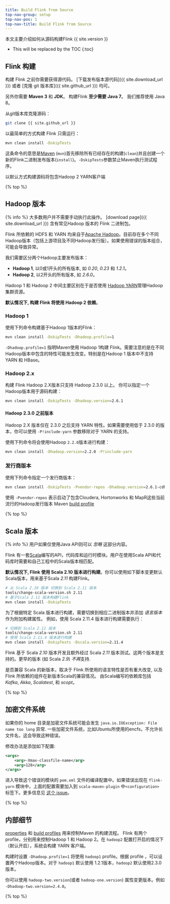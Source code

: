 ```yaml
---
title: Build Flink from Source
top-nav-group: setup
top-nav-pos: 1
top-nav-title: Build Flink from Source
---
```

<!--
Licensed to the Apache Software Foundation (ASF) under one
or more contributor license agreements.  See the NOTICE file
distributed with this work for additional information
regarding copyright ownership.  The ASF licenses this file
to you under the Apache License, Version 2.0 (the
"License"); you may not use this file except in compliance
with the License.  You may obtain a copy of the License at

  http://www.apache.org/licenses/LICENSE-2.0

Unless required by applicable law or agreed to in writing,
software distributed under the License is distributed on an
"AS IS" BASIS, WITHOUT WARRANTIES OR CONDITIONS OF ANY
KIND, either express or implied.  See the License for the
specific language governing permissions and limitations
under the License.
-->

本文主要介绍如何从源码构建Flink {{ site.version }}

* This will be replaced by the TOC
{:toc}

## Flink 构建

构建 Flink 之前你需要获得源代码。 [下载发布版本源代码]({{ site.download_url }}) 或者 [克隆 git 版本库]({{ site.github_url }}) 均可。

另外你需要 **Maven 3** 和 **JDK**。 构建Flink **至少需要 Java 7**。 我们推荐使用 Java 8。

从git版本库克隆源码：

~~~bash
git clone {{ site.github_url }}
~~~

以最简单的方式构建 Flink 只需运行：

~~~bash
mvn clean install -DskipTests
~~~

这条命令的意思是[Maven](http://maven.apache.org) (`mvn`)首先移除所有已经存在的构建(`clean`)并且创建一个新的Flink二进制发布版本(`install`)。`-DskipTests`参数禁止Maven执行测试程序。

以默认方式构建源码将包含Hadoop 2 YARN客户端

{% top %}

## Hadoop 版本

{% info %} 大多数用户并不需要手动执行此操作。 [download page]({{ site.download_url }})  含有常见Hadoop 版本的 Flink 二进制包。

Flink 所依赖的 HDFS 和 YARN 均来自于[Apache Hadoop](http://hadoop.apache.org)。目前存在多个不同Hadoop版本（包括上游项目及不同Hadoop发行版）。如果使用错误的版本组合，可能会导致异常。

我们需要区分两个Hadoop主要发布版本：
- **Hadoop 1**, 以0或1开头的所有版本, 如 *0.20*, *0.23* 和 *1.2.1*。
- **Hadoop 2**, 以2开头的所有版本, 如 *2.6.0*。

Hadoop 1 和 Hadoop 2 中间主要区别在于是否使用 [Hadoop YARN](https://hadoop.apache.org/docs/current/hadoop-yarn/hadoop-yarn-site/YARN.html)管理Hadoop集群资源。

**默认情况下, 构建 Flink 将使用 Hadoop 2 依赖**。

### Hadoop 1

使用下列命令构建基于Hadoop 1版本的Flink：

~~~bash
mvn clean install -DskipTests -Dhadoop.profile=1
~~~

`-Dhadoop.profile=1` 指明Maven使用 Hadoop 1构建 Flink。需要注意的是在不同Hadoop版本中包含的特性可能发生改变。特别是在Hadoop 1 版本中不支持 YARN 和 HBase。

### Hadoop 2.x

构建 Flink Hadoop 2.X版本只支持 Hadoop 2.3.0 以上。
你可以指定一个Hadoop版本用于源码构建：

~~~bash
mvn clean install -DskipTests -Dhadoop.version=2.6.1
~~~

#### Hadoop 2.3.0 之前版本

Hadoop 2.X 版本仅在 2.3.0 之后支持 YARN 特性。如果需要使用低于 2.3.0 的版本，你可以使用 `-P!include-yarn` 参数移除对于 YARN 的支持。

使用下列命令将会使用Hadoop `2.2.0`版本进行构建：

~~~bash
mvn clean install -Dhadoop.version=2.2.0 -P!include-yarn
~~~

### 发行商版本

使用下列命令指定一个发行商版本：

~~~bash
mvn clean install -DskipTests -Pvendor-repos -Dhadoop.version=2.6.1-cdh5.0.0
~~~


使用 `-Pvendor-repos` 表示启动了包含Cloudera, Hortonworks 和 MapR这些当前流行的Hadoop发行版本 Maven [build profile](http://maven.apache.org/guides/introduction/introduction-to-profiles.html)

{% top %}

## Scala 版本

{% info %} 用户如果仅使用Java API则可以 *忽略* 这部分内容。

Flink 有一套[Scala](http://scala-lang.org)编写的API，代码库和运行时模块。用户在使用Scala API和代码库时需要和自己工程中的Scala版本相匹配。

**默认情况下, Flink 使用 Scala 2.10 版本进行构建**。你可以使用如下脚本变更默认Scala版本，用来基于Scala *2.11* 构建Flink。

~~~bash
# 从 Scala 2.10 版本 切换到 Scala 2.11 版本
tools/change-scala-version.sh 2.11
# 基于Scala 2.11 版本构建Flink
mvn clean install -DskipTests
~~~

为了根据特定 Scala 版本进行构建，需要切换到相应二进制版本并添加 *语言版本* 作为附加构建属性。
例如，使用 Scala 2.11.4 版本进行构建需要执行：

~~~bash
# 切换到 Scala 2.11 版本
tools/change-scala-version.sh 2.11
# 使用 Scala 2.11.4 版本进行构建
mvn clean install -DskipTests -Dscala.version=2.11.4
~~~

Flink 基于 Scala *2.10* 版本开发且额外经过 Scala *2.11* 版本测试。这两个版本是支持的。更早的版本 (如 Scala *2.9*) *不再*支持.

是否兼容 Scala 的新版本，取决于 Flink 所使用的语言特性是否有重大改变, 以及 Flink 所依赖的组件在新版本Scala的兼容情况。 由Scala编写的依赖库包括*Kafka*, *Akka*, *Scalatest*, 和 *scopt*。

{% top %}

## 加密文件系统

如果你的 home 目录是加密文件系统可能会发生 `java.io.IOException: File name too long` 异常. 一些加密文件系统，比如Ubuntu所使用的encfs，不允许长文件名，这会导致这种错误。

修改办法是添加如下配置:

~~~xml
<args>
    <arg>-Xmax-classfile-name</arg>
    <arg>128</arg>
</args>
~~~

进入导致这个错误的模块的 `pom.xml` 文件的编译配置中。如果错误出现在 `flink-yarn` 模块中，上面的配置需要加入到 `scala-maven-plugin` 中`<configuration>` 标签下。更多信息见 [这个 issue](https://issues.apache.org/jira/browse/FLINK-2003)。

{% top %}

## 内部细节

[properties](http://maven.apache.org/pom.html#Properties) 和 [build profiles](http://maven.apache.org/guides/introduction/introduction-to-profiles.html) 用来控制Maven 的构建流程。 Flink 有两个profile，分别用来控制Hadoop 1 和 Hadoop 2。在 `hadoop2` 配置打开启的情况下（默认开启），系统会构建 YARN 客户端。  

构建时设置 `-Dhadoop.profile=1` 将使用 `hadoop1` profile。根据 profile ，可以设置两个Hadoop版本。对于 `hadoop1` 默认使用 1.2.1版本，`hadoop2` 默认使用2.3.0版本。

你可以使用 `hadoop-two.version`(或者 `hadoop-one.version`) 属性变更版本。例如 `-Dhadoop-two.version=2.4.0`。

{% top %}
